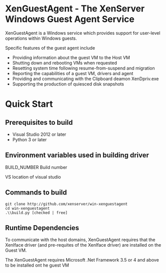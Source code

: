 XenGuestAgent - The XenServer Windows Guest Agent Service
==========================================

XenGuestAgent is a Windows service which provides support for user-level
operations within Windows guests.

Specific features of the guest agent include

*    Providing information about the guest VM to the Host VM
*    Shutting down and rebooting VMs when requested
*    Resetting system time following resume-from-suspend and migration
*    Reporting the capabilities of a guest VM, drivers and agent
*    Providing and communicating with the Clipboard deamon XenDpriv.exe
*    Supporting the production of quiesced disk snapshots

Quick Start
===========

Prerequisites to build
----------------------

*   Visual Studio 2012 or later 
*   Python 3 or later 

Environment variables used in building driver
-----------------------------

BUILD\_NUMBER Build number

VS location of visual studio

Commands to build
-----------------

    git clone http://github.com/xenserver/win-xenguestagent
    cd win-xenguestagent
    .\\build.py [checked | free]

Runtime Dependencies
--------------------

To communicate with the host domains, XenGuestAgent requires that the
XenIface driver (and pre-requites of the XenIface driver) are installed
on the Guest VM.

The XenGuestAgent requires Microsoft .Net Framework 3.5 or 4 and above
to be installed ont he guest VM
